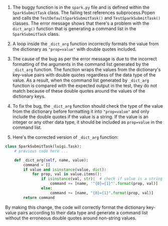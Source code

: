1. The buggy function is in the `spark.py` file and is defined within the `SparkSubmitTask` class. The failing test references subprocess.Popen and calls the `TestDefaultSparkSubmitTask()` and `TestSparkSubmitTask()` classes. The error message shows that there's a problem with the `dict_arg()` function that is generating a command list in the `SparkSubmitTask` class.

2. A loop inside the `_dict_arg` function incorrectly formats the value from the dictionary as `"prop=value"` with double quotes included.

3. The cause of the bug as per the error message is due to the incorrect formatting of the arguments in the command list generated by the `_dict_arg` function. The function wraps the values from the dictionary's key-value pairs with double quotes regardless of the data type of the value. As a result, when the command list generated by `_dict_arg` function is compared with the expected output in the test, they do not match because of these double quotes around the values of the dictionary keys.

4. To fix the bug, the `_dict_arg` function should check the type of the value from the dictionary before formatting it into `"prop=value"` and only include the double quotes if the value is a string. If the value is an integer or any other data type, it should be included as `prop=value` in the command list.

5. Here's the corrected version of `_dict_arg` function:

```python
class SparkSubmitTask(luigi.Task):
    # previous code here ...

    def _dict_arg(self, name, value):
        command = []
        if value and isinstance(value, dict):
            for prop, val in value.items():
                if isinstance(val, str):  # check if value is a string
                    command += [name, '"{0}={1}"'.format(prop, val)] 
                else:
                    command += [name, "{0}={1}".format(prop, val)]
        return command
```

By making this change, the code will correctly format the dictionary key-value pairs according to their data type and generate a command list without the erroneous double quotes around non-string values.
